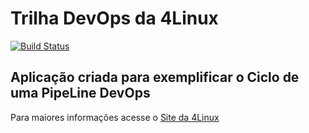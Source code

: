# Trilha DevOps da 4Linux

<!-- Altere a Flag abaixo com sua URL do Travis -->
[![Build Status](https://travis-ci.com/gutemberg-jhonata/DevOpsLab-HelloWorld.svg?branch=master)](https://travis-ci.com/gutemberg-jhonata/DevOpsLab-HelloWorld)

## Aplicação criada para exemplificar o Ciclo de uma PipeLine DevOps


Para maiores informações acesse o [Site da 4Linux](https://www.4linux.com.br/cursos/devops)

